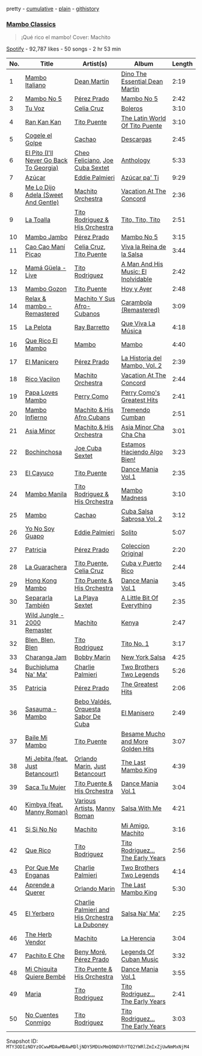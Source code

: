 pretty - [cumulative](/playlists/cumulative/37i9dQZF1DWY3wGocULdzX.md) - [plain](/playlists/plain/37i9dQZF1DWY3wGocULdzX) - [githistory](https://github.githistory.xyz/mackorone/spotify-playlist-archive/blob/main/playlists/plain/37i9dQZF1DWY3wGocULdzX)

### [Mambo Classics](https://open.spotify.com/playlist/37i9dQZF1DWY3wGocULdzX)

> ¡Qué rico el mambo! Cover: Machito

[Spotify](https://open.spotify.com/user/spotify) - 92,787 likes - 50 songs - 2 hr 53 min

| No. | Title | Artist(s) | Album | Length |
|---|---|---|---|---|
| 1 | [Mambo Italiano](https://open.spotify.com/track/5G4JTc4HlIsg7CyiDwoPV2) | [Dean Martin](https://open.spotify.com/artist/49e4v89VmlDcFCMyDv9wQ9) | [Dino The Essential Dean Martin](https://open.spotify.com/album/6D5uTxoH304RXHiLISapHj) | 2:19 |
| 2 | [Mambo No 5](https://open.spotify.com/track/6fJnlY8rYqC37J2u2OeEMf) | [Pérez Prado](https://open.spotify.com/artist/1ZKhPkCXXgtiGgALn4OYtT) | [Mambo No 5](https://open.spotify.com/album/1uTfiWvskpE7pQ7on5qnWi) | 2:42 |
| 3 | [Tu Voz](https://open.spotify.com/track/1lQWRMxlvahpRLzrwSIXNH) | [Celia Cruz](https://open.spotify.com/artist/2weA6hhVqTIN2gSn9PUB9U) | [Boleros](https://open.spotify.com/album/7DSbg77hDxJs4dnvi1qVgj) | 3:10 |
| 4 | [Ran Kan Kan](https://open.spotify.com/track/3FCN9xduajof2MGIJbWdGe) | [Tito Puente](https://open.spotify.com/artist/6SPpCqM8gOzrtICAxN5NuX) | [The Latin World Of Tito Puente](https://open.spotify.com/album/4jDlifFGsIq4Am1bSbCXVH) | 3:10 |
| 5 | [Cogele el Golpe](https://open.spotify.com/track/0lunMiZlsZ7U854GvHMyVZ) | [Cachao](https://open.spotify.com/artist/1Qa5p9ajnRIvq7bfsdtzqQ) | [Descargas](https://open.spotify.com/album/4ghddg6ZQtBZEEoFODQs5W) | 2:45 |
| 6 | [El Pito \(I'll Never Go Back To Georgia\)](https://open.spotify.com/track/4urZ7xOhe9Ss1Yi2t9a9NY) | [Cheo Feliciano](https://open.spotify.com/artist/1Ypa8o8muvDcgOt1YYtcOC), [Joe Cuba Sextet](https://open.spotify.com/artist/7glnjTMVq4r8iNugFbuIqj) | [Anthology](https://open.spotify.com/album/3ukST4dz4n39IwgDiFTk8x) | 5:33 |
| 7 | [Azúcar](https://open.spotify.com/track/4j0CkYOhOdPyWjfpEL1sWM) | [Eddie Palmieri](https://open.spotify.com/artist/2VviFtXYreO6Zn9n8Ibk6C) | [Azúcar pa' Ti](https://open.spotify.com/album/7ABnsWLl8iiyVqkpR9ZRGT) | 9:29 |
| 8 | [Me Lo Dijo Adela \(Sweet And Gentle\)](https://open.spotify.com/track/52kWckaWi8zDRL3r2fQoPv) | [Machito Orchestra](https://open.spotify.com/artist/38FHSGePCxtSwgzzInXhVe) | [Vacation At The Concord](https://open.spotify.com/album/7thOtRH5Z0D9WVyWs8LhWJ) | 2:36 |
| 9 | [La Toalla](https://open.spotify.com/track/7H6Hu1KiXJGh2HnTIkJywv) | [Tito Rodriguez & His Orchestra](https://open.spotify.com/artist/67HW6PKDXtSXN6ANTEQemN) | [Tito, Tito, Tito](https://open.spotify.com/album/18vrXXXmrzZ5os8lqLYn2k) | 2:51 |
| 10 | [Mambo Jambo](https://open.spotify.com/track/5RZ0Y8ae2DuIBPRNjVGkch) | [Pérez Prado](https://open.spotify.com/artist/1ZKhPkCXXgtiGgALn4OYtT) | [Mambo No 5](https://open.spotify.com/album/1uTfiWvskpE7pQ7on5qnWi) | 3:15 |
| 11 | [Cao Cao Maní Picao](https://open.spotify.com/track/4jrV8b9VyVl0bGRDrlReSt) | [Celia Cruz](https://open.spotify.com/artist/2weA6hhVqTIN2gSn9PUB9U), [Tito Puente](https://open.spotify.com/artist/6SPpCqM8gOzrtICAxN5NuX) | [Viva la Reina de la Salsa](https://open.spotify.com/album/5sj5rxV32E8izCz99fNFLU) | 3:44 |
| 12 | [Mamá Güela \- Live](https://open.spotify.com/track/4peboQ0PfWsLbjYNYSPgmB) | [Tito Rodriguez](https://open.spotify.com/artist/10n4KkyM4UDt4pf9H4aDlS) | [A Man And His Music: El Inolvidable](https://open.spotify.com/album/7101EVthCwrld4QKetHmb6) | 2:42 |
| 13 | [Mambo Gozon](https://open.spotify.com/track/0hk1gSyn3wKgdxqF6qaKUZ) | [Tito Puente](https://open.spotify.com/artist/6SPpCqM8gOzrtICAxN5NuX) | [Hoy y Ayer](https://open.spotify.com/album/1Gg0LMPxbrR8SCXtAMveyG) | 2:48 |
| 14 | [Relax & mambo \- Remastered](https://open.spotify.com/track/2MF3bZLaQI65YjRp7H4A1D) | [Machito Y Sus Afro\-Cubanos](https://open.spotify.com/artist/4Xh7yiscGNnJXmwaZcaloB) | [Carambola \(Remastered\)](https://open.spotify.com/album/76O9p5w3ZRzxtbE7KtCUU6) | 3:09 |
| 15 | [La Pelota](https://open.spotify.com/track/4DkK1PenbmoVjSEFMurUFp) | [Ray Barretto](https://open.spotify.com/artist/2h4ndKS2vRWeFLpq8ARu0D) | [Que Viva La Música](https://open.spotify.com/album/567VtThAiuol6fSWSPPTNV) | 4:18 |
| 16 | [Que Rico El Mambo](https://open.spotify.com/track/4ucHP0s9uWaloTQ5HbVyiy) | [Mambo](https://open.spotify.com/artist/3QQyOPRmd24X1Q4ZbYCrQN) | [Mambo](https://open.spotify.com/album/5KAeqB0YySMuy7F7VXVjQo) | 4:40 |
| 17 | [El Manicero](https://open.spotify.com/track/4A0iCzLqX0bmDuDq1YAT59) | [Pérez Prado](https://open.spotify.com/artist/1ZKhPkCXXgtiGgALn4OYtT) | [La Historia del Mambo, Vol\. 2](https://open.spotify.com/album/6fJdrjyuTWOeZboh03i01n) | 2:39 |
| 18 | [Rico Vacilon](https://open.spotify.com/track/22vnfqgJeAKZmVhhK6tXnk) | [Machito Orchestra](https://open.spotify.com/artist/38FHSGePCxtSwgzzInXhVe) | [Vacation At The Concord](https://open.spotify.com/album/7thOtRH5Z0D9WVyWs8LhWJ) | 2:44 |
| 19 | [Papa Loves Mambo](https://open.spotify.com/track/5A4gzphhD7SyZZhQeda8Vv) | [Perry Como](https://open.spotify.com/artist/5v8jlSmAQfrkTjAlpUfWtu) | [Perry Como's Greatest Hits](https://open.spotify.com/album/1Xn52rnZPmftC6oPyNOTfv) | 2:41 |
| 20 | [Mambo Infierno](https://open.spotify.com/track/37IPOyonJjOLmOlns8RXhx) | [Machito & His Afro Cubans](https://open.spotify.com/artist/48uvJVs3amPDYGr4EZoRg9) | [Tremendo Cumban](https://open.spotify.com/album/14u4OthZTF7D0z40hy7OmK) | 2:51 |
| 21 | [Asia Minor](https://open.spotify.com/track/1ZU7un2BX6J98BibBv8cmO) | [Machito & His Orchestra](https://open.spotify.com/artist/14IhDLK3FnairSloyYjw9h) | [Asia Minor Cha Cha Cha](https://open.spotify.com/album/0OelWTAicp39Y93KJBWJA2) | 3:01 |
| 22 | [Bochinchosa](https://open.spotify.com/track/7L4eODuSL77fkoVioQD0Mo) | [Joe Cuba Sextet](https://open.spotify.com/artist/7glnjTMVq4r8iNugFbuIqj) | [Estamos Haciendo Algo Bien!](https://open.spotify.com/album/6qbLn5WNxrKGzzYQENyUmX) | 3:23 |
| 23 | [El Cayuco](https://open.spotify.com/track/3j05qtcQlRIVF0a2DOoO68) | [Tito Puente](https://open.spotify.com/artist/6SPpCqM8gOzrtICAxN5NuX) | [Dance Mania Vol.1](https://open.spotify.com/album/1XjabdmwipT62cLSZV45SU) | 2:35 |
| 24 | [Mambo Manila](https://open.spotify.com/track/0gyejcE44IsekC8hL6aylF) | [Tito Rodriguez & His Orchestra](https://open.spotify.com/artist/67HW6PKDXtSXN6ANTEQemN) | [Mambo Madness](https://open.spotify.com/album/37adSaGjRerybXzNjcry13) | 3:10 |
| 25 | [Mambo](https://open.spotify.com/track/5EHfeFLbEWeYeNDzTyFby2) | [Cachao](https://open.spotify.com/artist/1Qa5p9ajnRIvq7bfsdtzqQ) | [Cuba Salsa Sabrosa Vol\. 2](https://open.spotify.com/album/4TRIu8j6ea1pfnPMzbrHjT) | 3:12 |
| 26 | [Yo No Soy Guapo](https://open.spotify.com/track/5xg8xey3cg0LvsY72ssgeI) | [Eddie Palmieri](https://open.spotify.com/artist/2VviFtXYreO6Zn9n8Ibk6C) | [Solito](https://open.spotify.com/album/6AY69nRRUOsqIoQauepZM2) | 5:07 |
| 27 | [Patricia](https://open.spotify.com/track/2bwhOdCOLgQ8v6xStAqnju) | [Pérez Prado](https://open.spotify.com/artist/1ZKhPkCXXgtiGgALn4OYtT) | [Coleccion Original](https://open.spotify.com/album/1hu7GjmtnChBUBDLZjb2Mb) | 2:20 |
| 28 | [La Guarachera](https://open.spotify.com/track/7kWdf24d03AheJu4KF4mo3) | [Tito Puente](https://open.spotify.com/artist/6SPpCqM8gOzrtICAxN5NuX), [Celia Cruz](https://open.spotify.com/artist/2weA6hhVqTIN2gSn9PUB9U) | [Cuba y Puerto Rico](https://open.spotify.com/album/1P7Ucst33FwWbnoCj0TlNw) | 2:44 |
| 29 | [Hong Kong Mambo](https://open.spotify.com/track/1QLC5yG0vyDMXsShhpsGsX) | [Tito Puente & His Orchestra](https://open.spotify.com/artist/1zN5Et4jcH3XQ0b60IGmp1) | [Dance Mania Vol.1](https://open.spotify.com/album/1XjabdmwipT62cLSZV45SU) | 3:45 |
| 30 | [Separarla También](https://open.spotify.com/track/2uUimJq18JcrZjgkuvLuMa) | [La Playa Sextet](https://open.spotify.com/artist/2sOjbVJo60mStZl19NDcUn) | [A Little Bit Of Everything](https://open.spotify.com/album/49CPTtkajDw9XAcUafNgrY) | 2:35 |
| 31 | [Wild Jungle \- 2000 Remaster](https://open.spotify.com/track/0uoOBKdEsBzqKjondmUTli) | [Machito](https://open.spotify.com/artist/3mdrgtEX1xhiauu3Pn06LL) | [Kenya](https://open.spotify.com/album/1BHUIrORQwywRkl5cjapQz) | 2:47 |
| 32 | [Blen, Blen, Blen](https://open.spotify.com/track/0koL9KgFF8DiuNExstwl4X) | [Tito Rodriguez](https://open.spotify.com/artist/10n4KkyM4UDt4pf9H4aDlS) | [Tito No\. 1](https://open.spotify.com/album/7CRlAAlopAiJb5jimIkCGn) | 3:17 |
| 33 | [Charanga Jam](https://open.spotify.com/track/3iHMDoxbOqkoA9uUJR2yes) | [Bobby Marin](https://open.spotify.com/artist/1M6SRxoB7bSY1M8WbwIeF3) | [New York Salsa](https://open.spotify.com/album/1v4ffpwV9H6YkuZ2jVF9wu) | 4:25 |
| 34 | [Buchipluma Na' Ma'](https://open.spotify.com/track/66eyTpvxV8aMlyR1gN6XHt) | [Charlie Palmieri](https://open.spotify.com/artist/1qNctKAgK8LDV3agmP8ukS) | [Two Brothers Two Legends](https://open.spotify.com/album/4znxzsJdCVRIdANotJMDwh) | 5:26 |
| 35 | [Patricia](https://open.spotify.com/track/4wO8kx1gRvcTP10kqpo6VH) | [Pérez Prado](https://open.spotify.com/artist/1ZKhPkCXXgtiGgALn4OYtT) | [The Greatest Hits](https://open.spotify.com/album/0vGItNEPaOCI3mOB7he2Ux) | 2:06 |
| 36 | [Sasauma \- Mambo](https://open.spotify.com/track/0gxKSoP8PGv1Xwis1J2EWO) | [Bebo Valdés](https://open.spotify.com/artist/3qeECzqe5c7ssusMaDdwbj), [Orquesta Sabor De Cuba](https://open.spotify.com/artist/59ZNpioUB3Erkn4cZy1eGO) | [El Manisero](https://open.spotify.com/album/35GjYQu1NvqoJz1uXbtddK) | 2:49 |
| 37 | [Baile Mi Mambo](https://open.spotify.com/track/4hj0qM3g6ioPpDdBqBxVGK) | [Tito Puente](https://open.spotify.com/artist/6SPpCqM8gOzrtICAxN5NuX) | [Besame Mucho and More Golden Hits](https://open.spotify.com/album/55iu99b3CQUneNy1hTeRig) | 3:07 |
| 38 | [Mi Jebita \(feat\. Just Betancourt\)](https://open.spotify.com/track/3Qt23kKNKJot7OaC2ywCFx) | [Orlando Marin](https://open.spotify.com/artist/1uH7tVnnXDsQWjtJOZH5ID), [Just Betancourt](https://open.spotify.com/artist/1qnB8QE8FRjCjrGgVehIwp) | [The Last Mambo King](https://open.spotify.com/album/3NqOdIbHCHnw1wbfYBWv9j) | 4:39 |
| 39 | [Saca Tu Mujer](https://open.spotify.com/track/6E2a4v0Sj2I5vAuaJb2UMO) | [Tito Puente & His Orchestra](https://open.spotify.com/artist/1zN5Et4jcH3XQ0b60IGmp1) | [Dance Mania Vol.1](https://open.spotify.com/album/1XjabdmwipT62cLSZV45SU) | 3:04 |
| 40 | [Kimbya \(feat\. Manny Roman\)](https://open.spotify.com/track/5F9gVtm6rD5uGlkPgfXzRt) | [Various Artists](https://open.spotify.com/artist/0LyfQWJT6nXafLPZqxe9Of), [Manny Roman](https://open.spotify.com/artist/1ovL4YOHbcfY0OFDC5b8ap) | [Salsa With Me](https://open.spotify.com/album/3kTrNkkPo0Vi3X5RSI6ygQ) | 4:21 |
| 41 | [Si Si No No](https://open.spotify.com/track/0u7PjYa0zIkQSor0a3gFgJ) | [Machito](https://open.spotify.com/artist/3mdrgtEX1xhiauu3Pn06LL) | [Mi Amigo, Machito](https://open.spotify.com/album/2lKq4rYdg8Byf3O7EkiZap) | 3:16 |
| 42 | [Que Rico](https://open.spotify.com/track/0h4r17dBbbT9TV5YZxQO0Z) | [Tito Rodriguez](https://open.spotify.com/artist/10n4KkyM4UDt4pf9H4aDlS) | [Tito Rodriguez..\. The Early Years](https://open.spotify.com/album/4k1RqHzMQgsODHYkMJHAMY) | 2:56 |
| 43 | [Por Que Me Enganas](https://open.spotify.com/track/6a5wswScOVS0b7Zns14jQ5) | [Charlie Palmieri](https://open.spotify.com/artist/1qNctKAgK8LDV3agmP8ukS) | [Two Brothers Two Legends](https://open.spotify.com/album/4znxzsJdCVRIdANotJMDwh) | 4:14 |
| 44 | [Aprende a Querer](https://open.spotify.com/track/0E9Vx2zk4gNdteduH9tNE7) | [Orlando Marin](https://open.spotify.com/artist/1uH7tVnnXDsQWjtJOZH5ID) | [The Last Mambo King](https://open.spotify.com/album/3NqOdIbHCHnw1wbfYBWv9j) | 5:30 |
| 45 | [El Yerbero](https://open.spotify.com/track/0Ix8RTtzO4v6lC8mlpXkVq) | [Charlie Palmieri and His Orchestra La Duboney](https://open.spotify.com/artist/1jqzqfKGgaSN517pbyIdRh) | [Salsa Na' Ma'](https://open.spotify.com/album/1ETJ89KjLOTBrBrAG2Dv8W) | 2:25 |
| 46 | [The Herb Vendor](https://open.spotify.com/track/3ZIClXUDVFwnvUssqD3OKU) | [Machito](https://open.spotify.com/artist/3mdrgtEX1xhiauu3Pn06LL) | [La Herencia](https://open.spotify.com/album/3GOBlGfrkA9AmjdsBcRX3G) | 3:04 |
| 47 | [Pachito E Che](https://open.spotify.com/track/5ZYO9ETsTxLMXfhzSmUTfA) | [Beny Moré](https://open.spotify.com/artist/1Sp47peMTI9na8FTY4yHJw), [Pérez Prado](https://open.spotify.com/artist/1ZKhPkCXXgtiGgALn4OYtT) | [Legends Of Cuban Music](https://open.spotify.com/album/6tviOtL10UFy6Or8rpjlfR) | 3:32 |
| 48 | [Mi Chiquita Quiere Bembé](https://open.spotify.com/track/5GbOYy9AZHOjeZCd3gAa2D) | [Tito Puente & His Orchestra](https://open.spotify.com/artist/1zN5Et4jcH3XQ0b60IGmp1) | [Dance Mania Vol.1](https://open.spotify.com/album/1XjabdmwipT62cLSZV45SU) | 3:55 |
| 49 | [Maria](https://open.spotify.com/track/1vywnMmHHTm8D4zpqq4TdP) | [Tito Rodriguez](https://open.spotify.com/artist/10n4KkyM4UDt4pf9H4aDlS) | [Tito Rodriguez..\. The Early Years](https://open.spotify.com/album/4k1RqHzMQgsODHYkMJHAMY) | 2:41 |
| 50 | [No Cuentes Conmigo](https://open.spotify.com/track/55mhyCZbjoVCelyCmwR3du) | [Tito Rodriguez](https://open.spotify.com/artist/10n4KkyM4UDt4pf9H4aDlS) | [Tito Rodriguez..\. The Early Years](https://open.spotify.com/album/4k1RqHzMQgsODHYkMJHAMY) | 3:03 |

Snapshot ID: `MTY3ODIzNDYzOCwwMDAwMDAwMDljNDY5MDUxMmQ0NDVhYTQ2YWRlZmIxZjUwNmMxNjM4`

